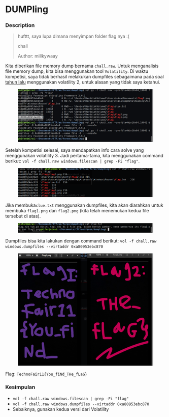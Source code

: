 # DUMPling

### Description

> hufttt, saya lupa dimana menyimpan folder flag nya :(
>
> chall
>
> Author: millkywaay

Kita diberikan file memory dump bernama `chall.raw`. Untuk menganalisis file memory dump, kita bisa menggunakan tool `Volatility`. Di waktu kompetisi, saya tidak berhasil melakukan dumpfiles sebagaimana pada soal [tahun lalu](../../2023/technofair-10/bantu-aku.md) menggunakan volatility 2, untuk alasan yang tidak saya ketahui.

<figure><img src="../../../.gitbook/assets/image (3) (1) (1) (1) (1) (1) (1).png" alt=""><figcaption></figcaption></figure>

Setelah kompetisi selesai, saya mendapatkan info cara solve yang menggunakan volatility 3. Jadi pertama-tama, kita menggunakan command berikut: `vol -f chall.raw windows.filescan | grep -Fi "flag"`.

<figure><img src="../../../.gitbook/assets/image (1) (1) (1) (1) (1) (1) (1) (1) (1) (1).png" alt=""><figcaption></figcaption></figure>

Jika membuka`clue.txt` menggunakan dumpfiles, kita akan diarahkan untuk membuka `flag1.png` dan `flag2.png` (kita telah menemukan kedua file tersebut di atas).

<figure><img src="../../../.gitbook/assets/image (4) (1) (1) (1) (1) (1).png" alt=""><figcaption></figcaption></figure>

Dumpfiles bisa kita lakukan dengan command berikut: `vol -f chall.raw windows.dumpfiles --virtaddr 0xa80953ebc870`

<figure><img src="../../../.gitbook/assets/image (5) (1) (1) (1) (1) (1).png" alt=""><figcaption></figcaption></figure>

Flag: `TechnoFair11{You_fiNd_THe_fLaG}`

### Kesimpulan

* `vol -f chall.raw windows.filescan | grep -Fi "flag"`
* `vol -f chall.raw windows.dumpfiles --virtaddr 0xa80953ebc870`
* Sebaiknya, gunakan kedua versi dari Volatility
